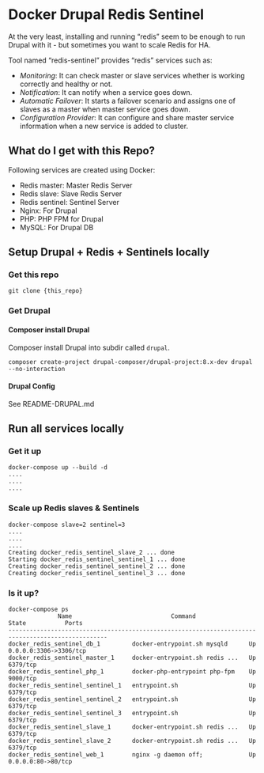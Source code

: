 # Docker Drupal Redis Sentinel
At the very least, installing and running “redis” seem to be enough to run Drupal with it - but sometimes you want to scale Redis for HA. 

Tool named “redis-sentinel” provides “redis” services such as: 
* *Monitoring*: It can check master or slave services whether is working correctly and healthy or not.
* *Notification*: It can notify when a service goes down.
* *Automatic Failover*: It starts a failover scenario and assigns one of slaves as a master when master service goes down.
* *Configuration Provider*: It can configure and share master service information when a new service is added to cluster.


## What do I get with this Repo?
Following services are created using Docker:

* Redis master: Master Redis Server
* Redis slave: Slave Redis Server
* Redis sentinel: Sentinel Server
* Nginx: For Drupal
* PHP: PHP FPM for Drupal
* MySQL: For Drupal DB

## Setup Drupal + Redis + Sentinels locally
### Get this repo
```
git clone {this_repo}
```

### Get Drupal
#### Composer install Drupal
Composer install Drupal into subdir called `drupal`.
```
composer create-project drupal-composer/drupal-project:8.x-dev drupal --no-interaction
```
#### Drupal Config
See README-DRUPAL.md

## Run all services locally
### Get it up
```
docker-compose up --build -d
....
....
....
```

### Scale up Redis slaves & Sentinels
```
docker-compose slave=2 sentinel=3
....
....
....
Creating docker_redis_sentinel_slave_2 ... done
Starting docker_redis_sentinel_sentinel_1 ... done
Creating docker_redis_sentinel_sentinel_2 ... done
Creating docker_redis_sentinel_sentinel_3 ... done
```

### Is it up?
```
docker-compose ps
              Name                            Command               State           Ports
--------------------------------------------------------------------------------------------------
docker_redis_sentinel_db_1         docker-entrypoint.sh mysqld      Up      0.0.0.0:3306->3306/tcp
docker_redis_sentinel_master_1     docker-entrypoint.sh redis ...   Up      6379/tcp
docker_redis_sentinel_php_1        docker-php-entrypoint php-fpm    Up      9000/tcp
docker_redis_sentinel_sentinel_1   entrypoint.sh                    Up      6379/tcp
docker_redis_sentinel_sentinel_2   entrypoint.sh                    Up      6379/tcp
docker_redis_sentinel_sentinel_3   entrypoint.sh                    Up      6379/tcp
docker_redis_sentinel_slave_1      docker-entrypoint.sh redis ...   Up      6379/tcp
docker_redis_sentinel_slave_2      docker-entrypoint.sh redis ...   Up      6379/tcp
docker_redis_sentinel_web_1        nginx -g daemon off;             Up      0.0.0.0:80->80/tcp
```